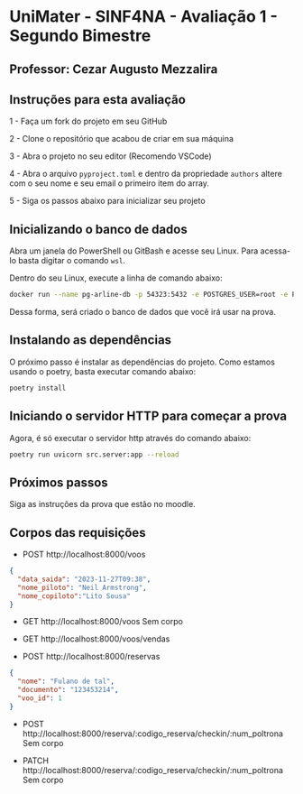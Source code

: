 # UniMater - SINF4NA - Avaliação 1 - Segundo Bimestre

## Professor: Cezar Augusto Mezzalira

## Instruções para esta avaliação

1 - Faça um fork do projeto em seu GitHub

2 - Clone o repositório que acabou de criar em sua máquina

3 - Abra o projeto no seu editor (Recomendo VSCode)

4 - Abra o arquivo `pyproject.toml` e dentro da propriedade `authors` altere com o seu nome e seu email o primeiro item do array.

5 - Siga os passos abaixo para inicializar seu projeto

## Inicializando o banco de dados

Abra um janela do PowerShell ou GitBash e acesse seu Linux. Para acessa-lo basta digitar o comando `wsl`.

Dentro do seu Linux, execute a linha de comando abaixo:

```sh
docker run --name pg-arline-db -p 54323:5432 -e POSTGRES_USER=root -e POSTGRES_PASSWORD=postgres -e POSTGRES_DB=airline_db -d postgres:14
```

Dessa forma, será criado o banco de dados que você irá usar na prova.

## Instalando as dependências

O próximo passo é instalar as dependências do projeto. Como estamos usando o poetry, basta executar comando abaixo:

```sh
poetry install
```

## Iniciando o servidor HTTP para começar a prova

Agora, é só executar o servidor http através do comando abaixo:

```sh
poetry run uvicorn src.server:app --reload
```

## Próximos passos

Siga as instruções da prova que estão no moodle.


## Corpos das requisições 

- POST http://localhost:8000/voos
```json
{
  "data_saida": "2023-11-27T09:38",
  "nome_piloto": "Neil Armstrong",
  "nome_copiloto":"Lito Sousa"
}
```

- GET http://localhost:8000/voos
Sem corpo

- GET http://localhost:8000/voos/vendas

- POST http://localhost:8000/reservas
```json
{
  "nome": "Fulano de tal",
  "documento": "123453214",
  "voo_id": 1
}
```

- POST http://localhost:8000/reserva/:codigo_reserva/checkin/:num_poltrona
Sem corpo

- PATCH http://localhost:8000/reserva/:codigo_reserva/checkin/:num_poltrona
Sem corpo


